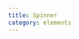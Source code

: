 ```yaml
---
title: Spinner
category: elements
---
```


<div class="spinner">
    <div class="spinner-inner">
        <div></div>
        <div></div>
        <div></div>
        <div></div>
        <div></div>
    </div>
</div>
